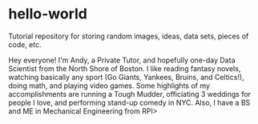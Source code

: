 # hello-world
Tutorial repository for storing random images, ideas, data sets, pieces of code, etc.

Hey everyone! I'm Andy, a Private Tutor, and hopefully one-day Data Scientist from the North Shore of Boston.
I like reading fantasy novels, watching basically any sport (Go Giants, Yankees, Bruins, and Celtics!), doing math, and playing video games.
Some highlights of my accomplishments are running a Tough Mudder, officiating 3 weddings for people I love, and performing stand-up comedy in NYC.
Also, I have a BS and ME in Mechanical Engineering from RPI>

